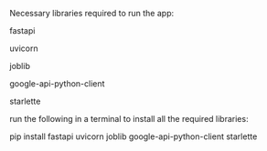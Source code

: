 Necessary libraries required to run the app:

fastapi

uvicorn

joblib

google-api-python-client

starlette


run the following in a terminal to install all the required libraries:

pip install fastapi uvicorn joblib google-api-python-client starlette
